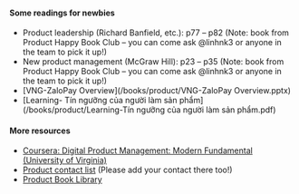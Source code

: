 #### Some readings for newbies
 
- Product leadership (Richard Banfield, etc.): p77 – p82 (Note: book from Product Happy Book Club – you can come ask @linhnk3 or anyone in the team to pick it up!)
- New product management (McGraw Hill): p23 – p35 (Note: book from Product Happy Book Club – you can come ask @linhnk3 or anyone in the team to pick it up!)
- [VNG-ZaloPay Overview](/books/product/VNG-ZaloPay Overview.pptx)
- [Learning- Tín ngưỡng của người làm sản phẩm](/books/product/Learning-Tín ngưỡng của người làm sản phẩm.pdf)

#### More resources
- [Coursera: Digital Product Management: Modern Fundamental (University of Virginia)](https://www.coursera.org/learn/uva-darden-digital-product-management)
- [Product contact list](https://docs.google.com/spreadsheets/d/1iRJmvO78mg6yep5mJPgezQ5t0ayESRI-IsnTNQqFqUg/edit#gid=0) (Please add your contact there too!)
- [Product Book Library](https://docs.google.com/spreadsheets/d/1stQpsZ6T_zpoN6aov-CTzyGknrjtb0QY3HH5Omn9G2k/edit#gid=0)
